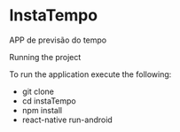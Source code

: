 # InstaTempo
 APP de previsão do tempo

Running the project

To run the application execute the following:
- git clone
- cd instaTempo
- npm install
- react-native run-android